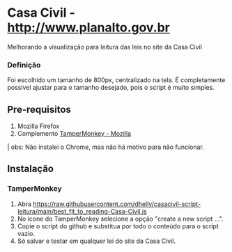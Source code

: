 # Casa Civil - http://www.planalto.gov.br
Melhorando a visualização para leitura das leis no site da Casa Civil

### Definição
Foi escolhido um tamanho de 800px, centralizado na tela. É completamente possível ajustar para o tamanho desejado, pois o script é muito simples.

## Pre-requisitos ##
1. Mozilla Firefox
2. Complemento [TamperMonkey - Mozilla](https://addons.mozilla.org/en-US/firefox/addon/tampermonkey/)

| obs: Não instalei o Chrome, mas não há motivo para não funcionar.

## Instalação ##

### TamperMonkey ###
1. Abra https://raw.githubusercontent.com/dhelly/casacivil-script-leitura/main/best_fit_to_reading-Casa-Civil.js
2. No ícone do TamperMonkey selecione a opção "create a new script ...".
3. Copie o script do github e substitua por todo o conteúdo para o script vazio.
4. Só salvar e testar em qualquer lei do site da Casa Civil.